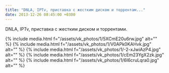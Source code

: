 ```yaml
---
title: "DNLA, IPTv, приставка с жестким диском и торрентам..."
date: 2013-12-26 08:45:00 +0300
---
```


DNLA, IPTv, приставка с жестким диском и торрентами.


{% include media.html f="/assets/vk_photos/1/5XCmE20u6rw.jpg" alt="" %}
{% include media.html f="/assets/vk_photos/1/V0APk0KAHvk.jpg" alt="" %}
{% include media.html f="/assets/vk_photos/1/-2-xJwiAzP4.jpg" alt="" %}
{% include media.html f="/assets/vk_photos/1/cEm23YgX2zk.jpg" alt="" %}
{% include media.html f="/assets/vk_photos/1/6I6cruLqra0.jpg" alt="" %}
